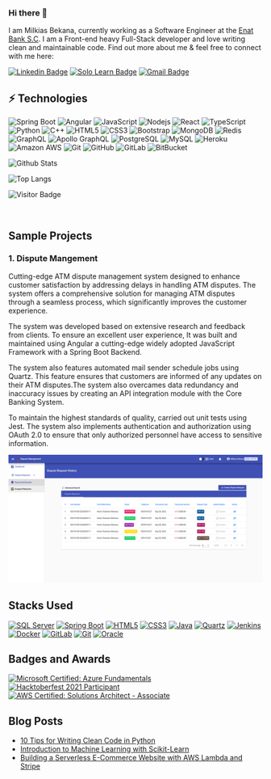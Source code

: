 ### Hi there 👋

I am Milkias Bekana, currently working as a Software Engineer at the [Enat Bank S.C](https://www.enatbanksc.com/). I am a Front-end heavy Full-Stack developer and love writing clean and maintainable code. Find out more about me & feel free to connect with me here:

[![Linkedin Badge](https://img.shields.io/badge/Milkias-Bekana-blue?style=flat-square&logo=Linkedin&logoColor=white&link=https://www.linkedin.com/in/milkias-bekana)](https://www.linkedin.com/in/milkias-bekana-6905ba208/)
[![Solo Learn Badge](https://img.shields.io/badge/Milkias-Bekana-12100E?style=flat-square&logo=sololearn&logoColor=pink&link=https://www.sololearn.com/profile/27345642)](https://www.sololearn.com/profile/27345642)
[![Gmail Badge](https://img.shields.io/badge/-mikeleemiko@gmail.com-c14438?style=flat-square&logo=Gmail&logoColor=white&link=mailto:mikeleemiko@gmail.com)](mailto:mikeleemiko@gmail.com)





## ⚡ Technologies


![Spring Boot](https://img.shields.io/badge/spring-boot-green?style=flat-square&logo=spring-boot)
![Angular](https://img.shields.io/badge/angular-red?style=flat-square&logo=angular)
![JavaScript](https://img.shields.io/badge/-JavaScript-black?style=flat-square&logo=javascript)
![Nodejs](https://img.shields.io/badge/-Nodejs-black?style=flat-square&logo=Node.js)
![React](https://img.shields.io/badge/-React-black?style=flat-square&logo=react)
![TypeScript](https://img.shields.io/badge/-TypeScript-007ACC?style=flat-square&logo=typescript)
![Python](https://img.shields.io/badge/-Python-black?style=flat-square&logo=Python)
![C++](https://img.shields.io/badge/-C++-00599C?style=flat-square&logo=c)
![HTML5](https://img.shields.io/badge/-HTML5-E34F26?style=flat-square&logo=html5&logoColor=white)
![CSS3](https://img.shields.io/badge/-CSS3-1572B6?style=flat-square&logo=css3)
![Bootstrap](https://img.shields.io/badge/-Bootstrap-563D7C?style=flat-square&logo=bootstrap)
![MongoDB](https://img.shields.io/badge/-MongoDB-black?style=flat-square&logo=mongodb)
![Redis](https://img.shields.io/badge/-Redis-black?style=flat-square&logo=Redis)
![GraphQL](https://img.shields.io/badge/-GraphQL-E10098?style=flat-square&logo=graphql)
![Apollo GraphQL](https://img.shields.io/badge/-Apollo%20GraphQL-311C87?style=flat-square&logo=apollo-graphql)
![PostgreSQL](https://img.shields.io/badge/-PostgreSQL-336791?style=flat-square&logo=postgresql)
![MySQL](https://img.shields.io/badge/-MySQL-black?style=flat-square&logo=mysql)
![Heroku](https://img.shields.io/badge/-Heroku-430098?style=flat-square&logo=heroku)
![Amazon AWS](https://img.shields.io/badge/Amazon%20AWS-232F3E?style=flat-square&logo=amazon-aws)
![Git](https://img.shields.io/badge/-Git-black?style=flat-square&logo=git)
![GitHub](https://img.shields.io/badge/-GitHub-181717?style=flat-square&logo=github)
![GitLab](https://img.shields.io/badge/-GitLab-FCA121?style=flat-square&logo=gitlab)
![BitBucket](https://img.shields.io/badge/-BitBucket-darkblue?style=flat-square&logo=bitbucket)

![Github Stats](https://github-readme-stats.vercel.app/api?username=ludehsar&count_private=true&show_icons=true&include_all_commits=true&bg_color=30,e96443,904e95&title_color=fff&text_color=fff)



![Top Langs](https://github-readme-stats.vercel.app/api/top-langs/?username=ludehsar&hide=TeX&layout=compact&bg_color=2c3e50&title_color=fff&text_color=fff)

![Visitor Badge](https://visitor-badge.laobi.icu/badge?page_id=ludehsar.ludehsar&color=yellow)

<p>&nbsp;</p>

## Sample Projects

### 1. Dispute Mangement

Cutting-edge ATM dispute management system designed to enhance customer satisfaction by addressing delays in handling ATM disputes. The system offers a comprehensive solution for managing ATM disputes through a seamless process, which significantly improves the customer experience.

The system was developed based on extensive research and feedback from clients. To ensure an excellent user experience, It was built and maintained using Angular a cutting-edge widely adopted JavaScript Framework with a Spring Boot Backend.

The system also features automated mail sender schedule jobs using Quartz. This feature ensures that customers are informed of any updates on their ATM disputes.The system also overcames data redundancy and inaccuracy issues by creating an API integration module with the Core Banking System.

To maintain the highest standards of quality, carried out unit tests using Jest. The system also implements authentication and authorization using OAuth 2.0 to ensure that only authorized personnel have access to sensitive information.



![Project Screenshots](https://github.com/mbekana/dispute_management/blob/develop/src/assets/Screenshot%20from%202023-01-25%2017-25-57.png)


## Stacks Used
[![SQL Server](https://img.shields.io/badge/-SQL%20Server-orange)](#) [![Spring Boot](https://img.shields.io/badge/-Spring%20Boot-green)](#) [![HTML5](https://img.shields.io/badge/-HTML5-red)](#) [![CSS3](https://img.shields.io/badge/-CSS3-blue)](#) [![Java](https://img.shields.io/badge/-Java-purple)](#) [![Quartz](https://img.shields.io/badge/-Quartz-yellow)](#) [![Jenkins](https://img.shields.io/badge/-Jenkins-orange)](#) [![Docker](https://img.shields.io/badge/-Docker-blue)](#) [![GitLab](https://img.shields.io/badge/-GitLab-orange)](#) [![Git](https://img.shields.io/badge/-Git-red)](#) [![Oracle](https://img.shields.io/badge/-Oracle-ff69b4)](#)



## Badges and Awards

[![Microsoft Certified: Azure Fundamentals](https://img.shields.io/badge/Microsoft%20Certified-Azure%20Fundamentals-blue?style=for-the-badge&logo=microsoft-azure)](https://www.youracclaim.com/badges/12345678-9abc-def0-1234-56789abcdef0)
[![Hacktoberfest 2021 Participant](https://img.shields.io/badge/Hacktoberfest%202021-Participant-brightgreen?style=for-the-badge&logo=digitalocean)](https://hacktoberfest.digitalocean.com/)
[![AWS Certified: Solutions Architect - Associate](https://img.shields.io/badge/AWS%20Certified-Solutions%20Architect%20Associate-yellow?style=for-the-badge&logo=amazon-aws)](https://www.youracclaim.com/badges/12345678-9abc-def0-1234-56789abcdef0)




## Blog Posts

- [10 Tips for Writing Clean Code in Python](https://example.com/10-tips-for-writing-clean-code-in-python)
- [Introduction to Machine Learning with Scikit-Learn](https://example.com/introduction-to-machine-learning-with-scikit-learn)
- [Building a Serverless E-Commerce Website with AWS Lambda and Stripe](https://example.com/building-a-serverless-e-commerce-website-with-aws-lambda-and-stripe)



